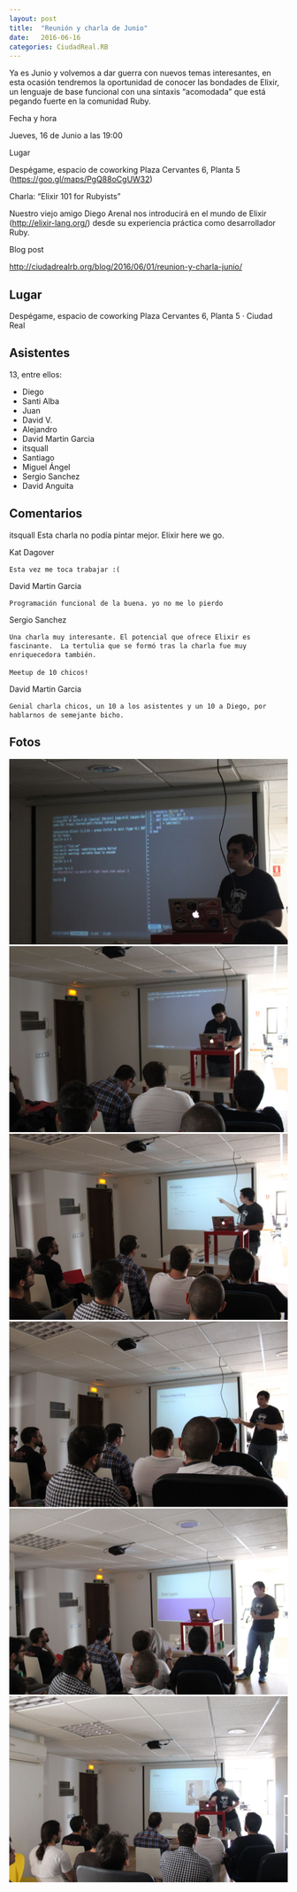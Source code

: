 ```yaml
---
layout: post
title:  "Reunión y charla de Junio"
date:   2016-06-16
categories: CiudadReal.RB
---
```


Ya es Junio y volvemos a dar guerra con nuevos temas interesantes, en esta
ocasión tendremos la oportunidad de conocer las bondades de Elixir, un lenguaje
de base funcional con una sintaxis “acomodada” que está pegando fuerte en la
comunidad Ruby.

Fecha y hora

Jueves, 16 de Junio a las 19:00

Lugar

Despégame, espacio de coworking
Plaza Cervantes 6, Planta 5 (https://goo.gl/maps/PgQ88oCgUW32)

Charla: “Elixir 101 for Rubyists”

Nuestro viejo amigo Diego Arenal nos introducirá en el mundo de Elixir
(http://elixir-lang.org/) desde su experiencia práctica como desarrollador Ruby.

Blog post

http://ciudadrealrb.org/blog/2016/06/01/reunion-y-charla-junio/

## Lugar

Despégame, espacio de coworking
Plaza Cervantes 6, Planta 5 · Ciudad Real


## Asistentes

13, entre ellos:

- Diego
- Santi Alba
- Juan
- David V.
- Alejandro
- David Martin Garcia
- itsquall
- Santiago
- Miguel Ángel
- Sergio Sanchez
- David Anguita

## Comentarios

itsquall
    Esta charla no podía pintar mejor. Elixir here we go.

Kat Dagover

    Esta vez me toca trabajar :(

David Martin Garcia

    Programación funcional de la buena. yo no me lo pierdo

Sergio Sanchez

    Una charla muy interesante. El potencial que ofrece Elixir es fascinante.  La tertulia que se formó tras la charla fue muy enriquecedora también.

    Meetup de 10 chicos!

David Martin Garcia

    Genial charla chicos, un 10 a los asistentes y un 10 a Diego, por hablarnos de semejante bicho.

## Fotos

![Foto 1](/pictures/2016-06-16-rb-foto1.jpg)
![Foto 2](/pictures/2016-06-16-rb-foto2.jpg)
![Foto 3](/pictures/2016-06-16-rb-foto3.jpg)
![Foto 4](/pictures/2016-06-16-rb-foto4.jpg)
![Foto 5](/pictures/2016-06-16-rb-foto5.jpg)
![Foto 6](/pictures/2016-06-16-rb-foto6.jpg)


